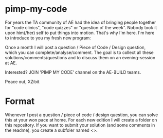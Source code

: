 # pimp-my-code
For years the TA community of AE had the idea of bringing people together for "code clinics", "code quizzes" or "question of the week". Nobody took it upon him(/her) self to put things into motion. That's why I'm here. I'm here to introduce to you my fresh new program:

Once a month I will post a question / Piece of Code / Design question, which you can complete/analyse/comment.
The goal is to collect all these solutions/comments/questions and to discuss them on an evening-session at AE.

Interested? JOIN 'PIMP MY CODE' channel on the AE-BUILD teams.

Peace out, XZibit

# Format
Whenever I post a question / piece of code / design question, you can solve this at your won pace at home. 
For each new edition I will create a folder on this repository. If you want to submit your solution (and some comments in the readme), you create a subfoler named <<lastname-firstname>>.
  
  
